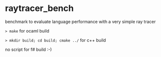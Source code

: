 raytracer\_bench
================

benchmark to evaluate language performance with a very simple ray tracer

`> make` for ocaml build

`> mkdir build; cd build; cmake ../` for c++ build

no script for f# build :-)

